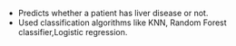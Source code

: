 * Predicts whether a patient has liver disease or not. 
* Used classification algorithms like KNN, Random Forest classifier,Logistic regression.

